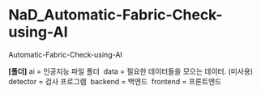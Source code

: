 # NaD_Automatic-Fabric-Check-using-AI
Automatic-Fabric-Check-using-AI

**[폴더]**
ai = 인공지능 파일 폴더&nbsp;
data = 필요한 데이터들을 모으는 데이터. (미사용)&nbsp;
detector = 검사 프로그램&nbsp;
backend = 백엔드&nbsp;
frontend = 프론트엔드&nbsp;
